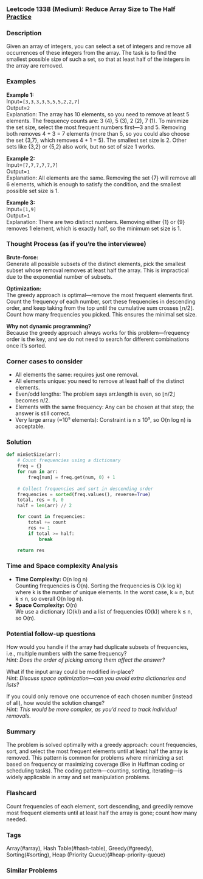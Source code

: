 ### Leetcode 1338 (Medium): Reduce Array Size to The Half [Practice](https://leetcode.com/problems/reduce-array-size-to-the-half)

### Description  
Given an array of integers, you can select a set of integers and remove all occurrences of these integers from the array. The task is to find the smallest possible size of such a set, so that at least half of the integers in the array are removed.

### Examples  

**Example 1:**  
Input=``[3,3,3,3,5,5,5,2,2,7]``  
Output=``2``  
Explanation: The array has 10 elements, so you need to remove at least 5 elements. The frequency counts are: 3 (4), 5 (3), 2 (2), 7 (1). To minimize the set size, select the most frequent numbers first—3 and 5. Removing both removes 4 + 3 = 7 elements (more than 5, so you could also choose the set {3,7}, which removes 4 + 1 = 5). The smallest set size is 2. Other sets like {3,2} or {5,2} also work, but no set of size 1 works.

**Example 2:**  
Input=``[7,7,7,7,7,7]``  
Output=``1``  
Explanation: All elements are the same. Removing the set {7} will remove all 6 elements, which is enough to satisfy the condition, and the smallest possible set size is 1.

**Example 3:**  
Input=``[1,9]``  
Output=``1``  
Explanation: There are two distinct numbers. Removing either {1} or {9} removes 1 element, which is exactly half, so the minimum set size is 1.

### Thought Process (as if you’re the interviewee)  

**Brute-force:**  
Generate all possible subsets of the distinct elements, pick the smallest subset whose removal removes at least half the array. This is impractical due to the exponential number of subsets.

**Optimization:**  
The greedy approach is optimal—remove the most frequent elements first. Count the frequency of each number, sort these frequencies in descending order, and keep taking from the top until the cumulative sum crosses ⌊n/2⌋. Count how many frequencies you picked. This ensures the minimal set size.

**Why not dynamic programming?**  
Because the greedy approach always works for this problem—frequency order is the key, and we do not need to search for different combinations once it’s sorted.

### Corner cases to consider  
- All elements the same: requires just one removal.
- All elements unique: you need to remove at least half of the distinct elements.
- Even/odd lengths: The problem says arr.length is even, so ⌊n/2⌋ becomes n/2.
- Elements with the same frequency: Any can be chosen at that step; the answer is still correct.
- Very large array (≈10⁵ elements): Constraint is n ≤ 10⁵, so O(n log n) is acceptable.

### Solution

```python
def minSetSize(arr):
    # Count frequencies using a dictionary
    freq = {}
    for num in arr:
        freq[num] = freq.get(num, 0) + 1
    
    # Collect frequencies and sort in descending order
    frequencies = sorted(freq.values(), reverse=True)
    total, res = 0, 0
    half = len(arr) // 2

    for count in frequencies:
        total += count
        res += 1
        if total >= half:
            break

    return res
```

### Time and Space complexity Analysis  

- **Time Complexity:** O(n log n)  
  Counting frequencies is O(n). Sorting the frequencies is O(k log k) where k is the number of unique elements. In the worst case, k ≈ n, but k ≤ n, so overall O(n log n).
- **Space Complexity:** O(n)  
  We use a dictionary (O(k)) and a list of frequencies (O(k)) where k ≤ n, so O(n).

### Potential follow-up questions  

How would you handle if the array had duplicate subsets of frequencies, i.e., multiple numbers with the same frequency?  
*Hint: Does the order of picking among them affect the answer?*

What if the input array could be modified in-place?  
*Hint: Discuss space optimization—can you avoid extra dictionaries and lists?*

If you could only remove one occurrence of each chosen number (instead of all), how would the solution change?  
*Hint: This would be more complex, as you’d need to track individual removals.*

### Summary

The problem is solved optimally with a greedy approach: count frequencies, sort, and select the most frequent elements until at least half the array is removed. This pattern is common for problems where minimizing a set based on frequency or maximizing coverage (like in Huffman coding or scheduling tasks). The coding pattern—counting, sorting, iterating—is widely applicable in array and set manipulation problems.


### Flashcard
Count frequencies of each element, sort descending, and greedily remove most frequent elements until at least half the array is gone; count how many needed.

### Tags
Array(#array), Hash Table(#hash-table), Greedy(#greedy), Sorting(#sorting), Heap (Priority Queue)(#heap-priority-queue)

### Similar Problems
